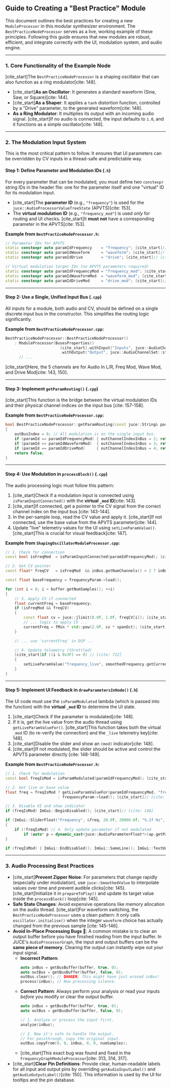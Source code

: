 

## Guide to Creating a "Best Practice" Module

This document outlines the best practices for creating a new `ModuleProcessor` in this modular synthesizer environment. The `BestPracticeNodeProcessor` serves as a live, working example of these principles. Following this guide ensures that new modules are robust, efficient, and integrate correctly with the UI, modulation system, and audio engine.

-----

### **1. Core Functionality of the Example Node**

[cite\_start]The `BestPracticeNodeProcessor` is a shaping oscillator that can also function as a ring modulator[cite: 148].

  * [cite\_start]**As an Oscillator**: It generates a standard waveform (Sine, Saw, or Square)[cite: 144].
  * [cite\_start]**As a Shaper**: It applies a `tanh` distortion function, controlled by a "Drive" parameter, to the generated waveform[cite: 148].
  * **As a Ring Modulator**: It multiplies its output with an incoming audio signal. [cite\_start]If no audio is connected, the input defaults to `1.0`, and it functions as a simple oscillator[cite: 148].

-----

### **2. The Modulation Input System**

This is the most critical pattern to follow. It ensures that UI parameters can be overridden by CV inputs in a thread-safe and predictable way.

#### **Step 1: Define Parameter and Modulation IDs (`.h`)**

For every parameter that can be modulated, you must define two `constexpr` string IDs in the header file: one for the parameter itself and one "virtual" ID for its modulation input.

  * [cite\_start]The **parameter ID** (e.g., `"frequency"`) is used for the `juce::AudioProcessorValueTreeState` (APVTS)[cite: 153].
  * The **virtual modulation ID** (e.g., `"frequency_mod"`) is used *only* for routing and UI checks. [cite\_start]It **must not** have a corresponding parameter in the APVTS[cite: 153].

**Example from `BestPracticeNodeProcessor.h`:**

```cpp
// Parameter IDs for APVTS
static constexpr auto paramIdFrequency    = "frequency"; [cite_start]// [cite: 153]
static constexpr auto paramIdWaveform     = "waveform"; [cite_start]// [cite: 153]
static constexpr auto paramIdDrive        = "drive"; [cite_start]// [cite: 153]

// Virtual modulation target IDs (no APVTS parameters required)
static constexpr auto paramIdFrequencyMod = "frequency_mod"; [cite_start]// [cite: 153]
static constexpr auto paramIdWaveformMod  = "waveform_mod"; [cite_start]// [cite: 153]
static constexpr auto paramIdDriveMod     = "drive_mod"; [cite_start]// [cite: 153]
```

-----

#### **Step 2: Use a Single, Unified Input Bus (`.cpp`)**

All inputs for a module, both audio and CV, should be defined on a single discrete input bus in the constructor. This simplifies the routing logic significantly.

**Example from `BestPracticeNodeProcessor.cpp`:**

```cpp
BestPracticeNodeProcessor::BestPracticeNodeProcessor()
    : ModuleProcessor(BusesProperties()
                        [cite_start].withInput("Inputs", juce::AudioChannelSet::discreteChannels(5), true) // [cite: 143]
                        .withOutput("Output", juce::AudioChannelSet::stereo(), true)),
      // ...
```

[cite\_start]Here, the 5 channels are for Audio In L/R, Freq Mod, Wave Mod, and Drive Mod[cite: 143, 150].

-----

#### **Step 3: Implement `getParamRouting()` (`.cpp`)**

[cite\_start]This function is the bridge between the virtual modulation IDs and their physical channel indices on the input bus [cite: 157-158].

**Example from `BestPracticeNodeProcessor.cpp`:**

```cpp
bool BestPracticeNodeProcessor::getParamRouting(const juce::String& paramId, int& outBusIndex, int& outChannelIndexInBus) const
{
    outBusIndex = 0; // All modulation is on the single input bus.
    if (paramId == paramIdFrequencyMod) { outChannelIndexInBus = 2; return true; [cite_start]} // [cite: 150]
    if (paramId == paramIdWaveformMod)  { outChannelIndexInBus = 3; return true; [cite_start]} // [cite: 150]
    if (paramId == paramIdDriveMod)     { outChannelIndexInBus = 4; return true; [cite_start]} // [cite: 150]
    return false;
}
```

-----

#### **Step 4: Use Modulation in `processBlock()` (`.cpp`)**

The audio processing logic must follow this pattern:

1.  [cite\_start]Check if a modulation input is connected using `isParamInputConnected()` with the **virtual `_mod` ID**[cite: 143].
2.  [cite\_start]If connected, get a pointer to the CV signal from the correct channel index on the input bus [cite: 143-144].
3.  In the per-sample loop, read the CV value and apply it. [cite\_start]If not connected, use the base value from the APVTS parameter[cite: 144].
4.  Update "live" telemetry values for the UI using `setLiveParamValue()`. [cite\_start]This is crucial for visual feedback[cite: 147].

**Example from `ShapingOscillatorModuleProcessor.cpp`:**

```cpp
// 1. Check for connection
const bool isFreqMod  = isParamInputConnected(paramIdFrequencyMod); [cite_start]// [cite: 708]

// 2. Get CV pointer
const float* freqCV   = isFreqMod  && inBus.getNumChannels() > 2 ? inBus.getReadPointer(2) : nullptr; [cite_start]// [cite: 709]

const float baseFrequency = frequencyParam->load();

for (int i = 0; i < buffer.getNumSamples(); ++i)
{
    // 3. Apply CV if connected
    float currentFreq = baseFrequency;
    if (isFreqMod && freqCV)
    {
        const float cv = juce::jlimit(0.0f, 1.0f, freqCV[i]); [cite_start]// [cite: 710]
        // ... logic to apply CV ...
        currentFreq = fMin * std::pow(2.0f, cv * spanOct); [cite_start]// [cite: 710]
    }

    // ... use 'currentFreq' in DSP ...

    // 4. Update telemetry (throttled)
    [cite_start]if ((i & 0x3F) == 0) // [cite: 712]
    {
        setLiveParamValue("frequency_live", smoothedFrequency.getCurrentValue()); [cite_start]// [cite: 712]
    }
}
```

-----

#### **Step 5: Implement UI Feedback in `drawParametersInNode()` (`.h`)**

The UI code must use the `isParamModulated` lambda (which is passed into the function) with the **virtual `_mod` ID** to determine the UI state.

1.  [cite\_start]Check if the parameter is modulated[cite: 148].
2.  If it is, get the live value from the audio thread using `getLiveParamValueFor()`. [cite\_start]This function takes both the virtual `_mod` ID (to re-verify the connection) and the `_live` telemetry key[cite: 148].
3.  [cite\_start]Disable the slider and show an `(mod)` indicator[cite: 148].
4.  [cite\_start]If not modulated, the slider should be active and control the APVTS parameter directly [cite: 148-149].

**Example from `BestPracticeNodeProcessor.h`:**

```cpp
// 1. Check for modulation
const bool freqIsMod = isParamModulated(paramIdFrequencyMod); [cite_start]// [cite: 148]

// 2. Get live or base value
float freq = freqIsMod ? getLiveParamValueFor(paramIdFrequencyMod, "frequency_live", frequencyParam->load())
                       : frequencyParam->load(); [cite_start]// [cite: 148]

// 3. Disable UI and show indicator
if (freqIsMod) ImGui::BeginDisabled(); [cite_start]// [cite: 148]

if (ImGui::SliderFloat("Frequency", &freq, 20.0f, 20000.0f, "%.1f Hz", ImGuiSliderFlags_Logarithmic))
{
    if (!freqIsMod) // 4. Only update parameter if not modulated
        if (auto* p = dynamic_cast<juce::AudioParameterFloat*>(ap.getParameter(paramIdFrequency))) *p = freq; [cite_start]// [cite: 148-149]
}

if (freqIsMod) { ImGui::EndDisabled(); ImGui::SameLine(); ImGui::TextUnformatted("(mod)"); [cite_start]} // [cite: 149]
```

-----

### **3. Audio Processing Best Practices**

  * [cite\_start]**Prevent Zipper Noise**: For parameters that change rapidly (especially under modulation), use `juce::SmoothedValue` to interpolate values over time and prevent audible clicks[cite: 145]. [cite\_start]Initialize it in `prepareToPlay()` and update its target value inside the `processBlock()` loop[cite: 145].
  * **Safe State Changes**: Avoid expensive operations like memory allocation on the audio thread. [cite\_start]For waveform switching, the `BestPracticeNodeProcessor` uses a clean pattern: it only calls `oscillator.initialise()` when the integer `waveform` choice has actually changed from the previous sample [cite: 145-146].
  * **Avoid In-Place Processing Bugs 🐛**: A common mistake is to clear an output buffer before you have finished reading from the input buffer. In JUCE's `AudioProcessorGraph`, the input and output buffers can be the **same piece of memory**. Clearing the output can instantly wipe out your input signal.
      * **Incorrect Pattern**:
        ```cpp
        auto inBus = getBusBuffer(buffer, true, 0);
        auto outBus = getBusBuffer(buffer, false, 0);
        outBus.clear(); // DANGER: This might have just erased inBus!
        process(inBus); // Now processing silence.
        ```
      * **Correct Pattern**: Always perform your analysis or read your inputs *before* you modify or clear the output buffer.
        ```cpp
        auto inBus = getBusBuffer(buffer, true, 0);
        auto outBus = getBusBuffer(buffer, false, 0);

        // 1. Analyze or process the input first.
        analyze(inBus);

        // 2. Now it's safe to handle the output.
        // For passthrough, copy the original input.
        outBus.copyFrom(0, 0, inBus, 0, 0, numSamples); 
        ```
      * [cite\_start]This exact bug was found and fixed in the `FrequencyGraphModuleProcessor`[cite: 313, 314, 317].
  * [cite\_start]**Clear Pin Definitions**: Provide clear, human-readable labels for all input and output pins by overriding `getAudioInputLabel()` and `getAudioOutputLabel()`[cite: 150]. This information is used by the UI for tooltips and the pin database.